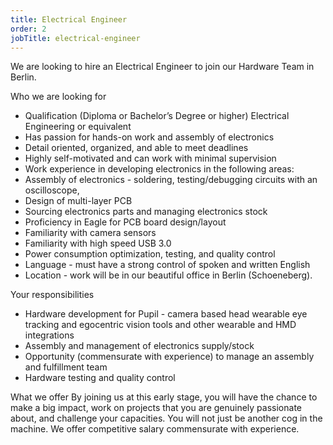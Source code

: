 ```yaml
---
title: Electrical Engineer
order: 2
jobTitle: electrical-engineer
---
```


We are looking to hire an Electrical Engineer to join our Hardware Team in Berlin. 

Who we are looking for
  + Qualification (Diploma or Bachelor’s Degree or higher) Electrical Engineering or equivalent
  + Has passion for hands-on work and assembly of electronics
  + Detail oriented, organized, and able to meet deadlines
  + Highly self-motivated and can work with minimal supervision
  + Work experience in developing electronics in the following areas:
  + Assembly of electronics - soldering, testing/debugging circuits with an oscilloscope,  
  + Design of multi-layer PCB
  + Sourcing electronics parts and managing electronics stock
  + Proficiency in Eagle for PCB board design/layout
  + Familiarity with camera sensors
  + Familiarity with high speed USB 3.0 
  + Power consumption optimization, testing, and quality control
  + Language - must have a strong control of spoken and written English
  + Location - work will be in our beautiful office in Berlin (Schoeneberg).
  
Your responsibilities
  +  Hardware development for Pupil - camera based head wearable eye tracking and egocentric vision tools and other wearable and HMD integrations
  +  Assembly and management of electronics supply/stock
  +  Opportunity (commensurate with experience) to manage an assembly and fulfillment team 
  +  Hardware testing and quality control

What we offer
By joining us at this early stage, you will have the chance to make a big impact, work on projects that you are genuinely passionate about, and challenge your capacities. You will not just be another cog in the machine. We offer competitive salary commensurate with experience. 